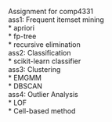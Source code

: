 Assignment for comp4331  
ass1: Frequent itemset mining  
	* apriori  
	* fp-tree  
	* recursive elimination  
ass2: Classification   
	* scikit-learn classifier  
ass3: Clustering  
	* EMGMM  
	* DBSCAN  
ass4: Outlier Analysis  
	* LOF  
	* Cell-based method  

